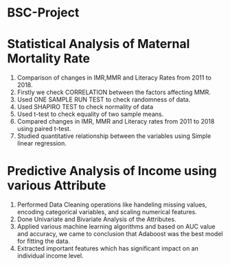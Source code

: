 # BSC-Project
# Statistical Analysis of Maternal Mortality Rate
1. Comparison of changes in IMR,MMR and Literacy Rates from 2011 to 2018.
2. Firstly we check CORRELATION between the factors affecting MMR.
3. Used ONE SAMPLE RUN TEST to check randomness of data.
4. Used SHAPIRO TEST to check normality of data
5. Used t-test to check equality of two sample means.
6. Compared changes in IMR, MMR and Literacy rates from 2011 to 2018 using paired t-test.
7. Studied quantitative relationship between the variables using Simple linear regression.

   
# Predictive Analysis of Income using various Attribute
1. Performed Data Cleaning operations like handeling missing values, encoding categorical variables, and scaling numerical features.
2. Done Univariate and Bivariate Analysis of the Attributes.
3. Applied various machine learning algorithms and based on AUC value and accuracy, we came to conclusion that Adaboost was the best model for fitting the data.
4. Extracted important features which has significant impact on an individual income level.

